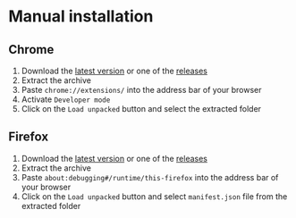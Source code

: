 # Manual installation

## Chrome

1. Download the [latest version](https://github.com/v2hot/v2ex.min/releases) or one of the [releases](https://github.com/v2hot/v2ex.min/releases)
2. Extract the archive
3. Paste `chrome://extensions/` into the address bar of your browser
4. Activate `Developer mode`
5. Click on the `Load unpacked` button and select the extracted folder

## Firefox

1. Download the [latest version](https://github.com/v2hot/v2ex.min/releases) or one of the [releases](https://github.com/v2hot/v2ex.min/releases)
2. Extract the archive
3. Paste `about:debugging#/runtime/this-firefox` into the address bar of your browser
4. Click on the `Load unpacked` button and select `manifest.json` file from the extracted folder
